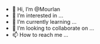 - 👋 Hi, I’m @Mourlan
- 👀 I’m interested in ...
- 🌱 I’m currently learning ...
- 💞️ I’m looking to collaborate on ...
- 📫 How to reach me ...

<!---
Mourlan/Mourlan is a ✨ special ✨ repository because its `README.md` (this file) appears on your GitHub profile.
You can click the Preview link to take a look at your changes.
--->
